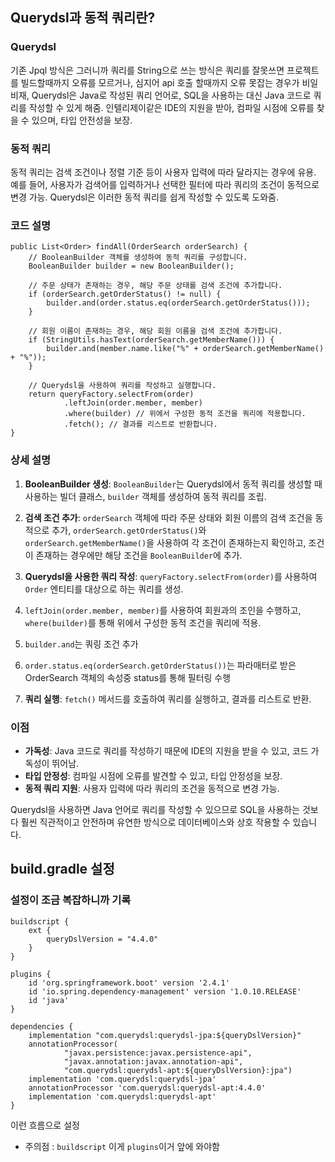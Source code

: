 ## Querydsl과 동적 쿼리란?

### Querydsl
기존 Jpql 방식은 그러니까 쿼리를 String으로 쓰는 방식은 쿼리를 잘못쓰면 프로젝트를 빌드할때까지 오류를 모르거나,
심지어 api 호출 할때까지 오류 못잡는 경우가 비일비재, 
Querydsl은 Java로 작성된 쿼리 언어로, SQL을 사용하는 대신 Java 코드로 쿼리를 작성할 수 있게 해줌. 
인텔리제이같은 IDE의 지원을 받아, 컴파일 시점에 오류를 찾을 수 있으며, 타입 안전성을 보장.

### 동적 쿼리
동적 쿼리는 검색 조건이나 정렬 기준 등이 사용자 입력에 따라 달라지는 경우에 유용. 
예를 들어, 사용자가 검색어를 입력하거나 선택한 필터에 따라 쿼리의 조건이 동적으로 변경 가능. 
Querydsl은 이러한 동적 쿼리를 쉽게 작성할 수 있도록 도와줌.

### 코드 설명

```
public List<Order> findAll(OrderSearch orderSearch) {
    // BooleanBuilder 객체를 생성하여 동적 쿼리를 구성합니다.
    BooleanBuilder builder = new BooleanBuilder();

    // 주문 상태가 존재하는 경우, 해당 주문 상태를 검색 조건에 추가합니다.
    if (orderSearch.getOrderStatus() != null) {
        builder.and(order.status.eq(orderSearch.getOrderStatus()));
    }

    // 회원 이름이 존재하는 경우, 해당 회원 이름을 검색 조건에 추가합니다.
    if (StringUtils.hasText(orderSearch.getMemberName())) {
        builder.and(member.name.like("%" + orderSearch.getMemberName() + "%"));
    }

    // Querydsl을 사용하여 쿼리를 작성하고 실행합니다.
    return queryFactory.selectFrom(order)
            .leftJoin(order.member, member)
            .where(builder) // 위에서 구성한 동적 조건을 쿼리에 적용합니다.
            .fetch(); // 결과를 리스트로 반환합니다.
}
```

### 상세 설명

1. **BooleanBuilder 생성**: `BooleanBuilder`는 Querydsl에서 동적 쿼리를 생성할 때 사용하는 빌더 클래스, `builder` 객체를 생성하여 동적 쿼리를 조립.

2. **검색 조건 추가**: `orderSearch` 객체에 따라 주문 상태와 회원 이름의 검색 조건을 동적으로 추가,
   `orderSearch.getOrderStatus()`와 `orderSearch.getMemberName()`을 사용하여 각 조건이 존재하는지 확인하고, 조건이 존재하는 경우에만 해당 조건을 `BooleanBuilder`에 추가.

4. **Querydsl을 사용한 쿼리 작성**: `queryFactory.selectFrom(order)`를 사용하여 `Order` 엔티티를 대상으로 하는 쿼리를 생성.
5. `leftJoin(order.member, member)`를 사용하여 회원과의 조인을 수행하고, `where(builder)`를 통해 위에서 구성한 동적 조건을 쿼리에 적용.
6. `builder.and`는 쿼링 조건 추가
7. `order.status.eq(orderSearch.getOrderStatus())`는 파라매터로 받은 OrderSearch 객체의 속성중 status를 통해 필터링 수행
8. **쿼리 실행**: `fetch()` 메서드를 호출하여 쿼리를 실행하고, 결과를 리스트로 반환.

### 이점

- **가독성**: Java 코드로 쿼리를 작성하기 때문에 IDE의 지원을 받을 수 있고, 코드 가독성이 뛰어남.
- **타입 안정성**: 컴파일 시점에 오류를 발견할 수 있고, 타입 안정성을 보장.
- **동적 쿼리 지원**: 사용자 입력에 따라 쿼리의 조건을 동적으로 변경 가능.

Querydsl을 사용하면 Java 언어로 쿼리를 작성할 수 있으므로 SQL을 사용하는 것보다 훨씬 직관적이고 안전하며 유연한 방식으로 데이터베이스와 상호 작용할 수 있습니다.

## build.gradle 설정

### 설정이 조금 복잡하니까 기록

```
buildscript {
	ext {
		queryDslVersion = "4.4.0"
	}
}

plugins {
	id 'org.springframework.boot' version '2.4.1'
	id 'io.spring.dependency-management' version '1.0.10.RELEASE'
	id 'java'
}

dependencies {
	implementation "com.querydsl:querydsl-jpa:${queryDslVersion}"
	annotationProcessor(
			"javax.persistence:javax.persistence-api",
			"javax.annotation:javax.annotation-api",
			"com.querydsl:querydsl-apt:${queryDslVersion}:jpa")
	implementation 'com.querydsl:querydsl-jpa'
	annotationProcessor 'com.querydsl:querydsl-apt:4.4.0'
	implementation 'com.querydsl:querydsl-apt'
}
```

이런 흐름으로 설정

- 주의점 : `buildscript` 이게 `plugins`이거 앞에 와야함

